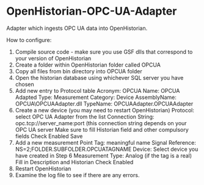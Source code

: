 # OpenHistorian-OPC-UA-Adapter
Adapter which ingests OPC UA data into OpenHistorian.

How to configure:
1. Compile source code - make sure you use GSF dlls that correspond to your version of OpenHistorian
2. Create a folder within OpenHistorian folder called OPCUA
3. Copy all files from bin directory into OPCUA folder
4. Open the historian database using whichever SQL server you have chosen
5. Add new entry to Protocol table
    Acronym: OPCUA
    Name: OPCUA Adapted
    Type: Measurement
    Category: Device
    AssemblyName: OPCUA\OPCUAAdapter.dll
    TypeName: OPCUAAdapter.OPCUAAdapter
6. Create a new device (you may need to restart OpenHistorian)
    Protocol: select OPC UA Adapter from the list
    Connection String: opc.tcp://server_name:port (this connection string depends on your OPC UA server
    Make sure to fill Historian field and other compulsory fields
    Check Enabled
    Save
7. Add a new measurement
    Point Tag: meaningful name
    Signal Reference: NS=2;FOLDER.SUBFOLDER.OPCUATAGNAME
    Device: Select device you have created in Step 6
    Measurement Type: Analog (if the tag is a real)
    Fill in Description and Historian
    Check Enabled
8. Restart OpenHistorian
9. Examine the log file to see if there are any errors.
